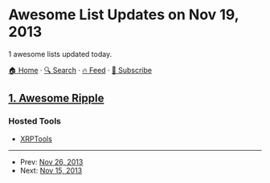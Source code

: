 # Awesome List Updates on Nov 19, 2013

1 awesome lists updated today.

[🏠 Home](/README.md) · [🔍 Search](https://test.trackawesomelist.com/search/) · [🔥 Feed](https://test.trackawesomelist.com/feed.xml) · [📮 Subscribe](https://trackawesomelist.us17.list-manage.com/subscribe?u=d2f0117aa829c83a63ec63c2f&id=36a103854c)



## [1. Awesome Ripple](/content/vhpoet/awesome-ripple/README.md)

### Hosted Tools

*   [XRPTools](http://xrptools.com/)

---

- Prev: [Nov 26, 2013](/content/2013/11/26/README.md)
- Next: [Nov 15, 2013](/content/2013/11/15/README.md)
